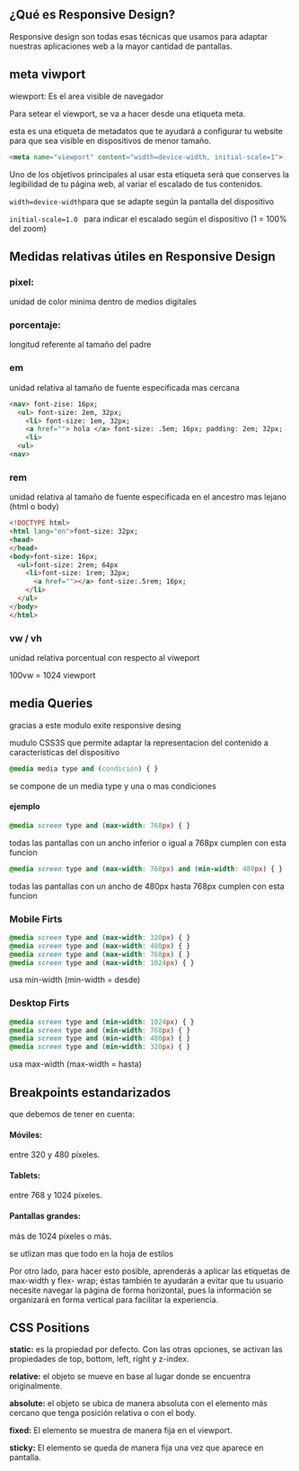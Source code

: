 ## ¿Qué es Responsive Design?

Responsive design son todas esas técnicas que usamos para adaptar nuestras aplicaciones web a la mayor cantidad de pantallas.

##  meta viwport
wiewport: Es el area visible de navegador

Para setear el viewport, se va a hacer desde una etiqueta meta.

esta es una etiqueta de metadatos que te ayudará a configurar tu website para que sea visible en dispositivos de menor tamaño. 

```html
<meta name="viewport" content="width=device-width, initial-scale=1">
```

Uno de los objetivos principales al usar esta etiqueta será que conserves la legibilidad de tu página web, al variar el escalado de tus contenidos.

`width=device-width`para que se adapte según la pantalla del dispositivo

`initial-scale=1.0
` para indicar el escalado según el dispositivo (1 = 100% del zoom)

## Medidas relativas útiles en Responsive Design

### pixel:
 unidad de color minima dentro de medios digitales 

### porcentaje:
 longitud referente al tamaño del padre

### em

unidad relativa al tamaño de fuente especificada mas cercana

```html
<nav> font-zise: 16px;
  <ul> font-size: 2em, 32px;
    <li> font-size: 1em, 32px;
    <a href=""> hola </a> font-size: .5em; 16px; padding: 2em; 32px;
    <li>
  <ul>
<nav> 
```
### rem

unidad relativa al tamaño de fuente especificada en el ancestro mas lejano (html o body)
```html
<!DOCTYPE html>
<html lang="en">font-size: 32px;
<head>
</head>
<body>font-size: 16px;
  <ul>font-size: 2rem; 64px
    <li>font-size: 1rem; 32px;
      <a href=""></a> font-size:.5rem; 16px;
    </li>
  </ul>
</body>
</html>
```
### vw / vh

unidad relativa porcentual con respecto al viweport 

100vw = 1024 viewport

## media Queries
gracias a este modulo exite responsive desing

mudulo CSS3S que permite adaptar la representacion del contenido a caracteristicas del dispositivo

```css
@media media type and (condición) { }
```
se compone de un media type y una o mas condiciones

#### ejemplo

```css
@media screen type and (max-width: 768px) { }
```
todas las pantallas con un ancho inferior o igual a 768px cumplen con esta funcion
```css
@media screen type and (max-width: 768px) and (min-width: 480px) { }
```
todas las pantallas con un ancho de 480px hasta 768px cumplen con esta funcion

### Mobile Firts

```css
@media screen type and (max-width: 320px) { }
@media screen type and (max-width: 480px) { }
@media screen type and (max-width: 768px) { }
@media screen type and (max-width: 1024px) { }
```
usa min-width (min-width = desde)
### Desktop Firts

```css
@media screen type and (min-width: 1024px) { }
@media screen type and (min-width: 768px) { }
@media screen type and (min-width: 480px) { }
@media screen type and (min-width: 320px) { }
```
usa max-width (max-width = hasta)

## Breakpoints estandarizados
 que debemos de tener en cuenta:

#### Móviles:
  entre 320 y 480 píxeles. 
#### Tablets:
 entre 768 y 1024 píxeles.

#### Pantallas grandes:
 más de 1024 píxeles o más.

 se utlizan mas que todo en la hoja de estilos

  Por otro lado, para hacer esto posible, aprenderás a aplicar las etiquetas de max-width y flex- wrap; éstas también te ayudarán a evitar que tu usuario necesite navegar la página de forma horizontal, pues la información se organizará en forma vertical para facilitar la experiencia.

## CSS Positions
**static:** es la propiedad por defecto.
Con las otras opciones, se activan las propiedades de top, bottom, left, right y z-index.

**relative:** el objeto se mueve en base al lugar donde se encuentra originalmente.

**absolute:** el objeto se ubica de manera absoluta con el elemento más cercano que tenga posición relativa o con el body.

**fixed:** El elemento se muestra de manera fija en el viewport.

**sticky:** El elemento se queda de manera fija una vez que aparece en pantalla.